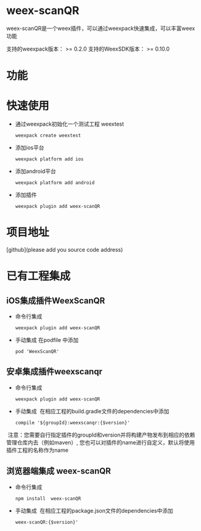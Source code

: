# weex-scanQR
weex-scanQR是一个weex插件，可以通过weexpack快速集成，可以丰富weex功能

支持的weexpack版本： >= 0.2.0
支持的WeexSDK版本： >= 0.10.0

# 功能

# 快速使用
- 通过weexpack初始化一个测试工程 weextest
   ```
   weexpack create weextest
   ```
- 添加ios平台
  ```
  weexpack platform add ios
  ```
- 添加android平台
  ```
  weexpack platform add android
  ```
- 添加插件
  ```
  weexpack plugin add weex-scanQR
  ```
# 项目地址
[github](please add you source code address)

# 已有工程集成
## iOS集成插件WeexScanQR
- 命令行集成
  ```
  weexpack plugin add weex-scanQR
  ```
- 手动集成
  在podfile 中添加
  ```
  pod 'WeexScanQR'
  ```

## 安卓集成插件weexscanqr
- 命令行集成
  ```
  weexpack plugin add weex-scanQR
  ```
- 手动集成
  在相应工程的build.gradle文件的dependencies中添加
  ```
  compile '${groupId}:weexscanqr:{$version}'
  ``` 
  注意：您需要自行指定插件的groupId和version并将构建产物发布到相应的依赖管理仓库内去（例如maven）, 您也可以对插件的name进行自定义，默认将使用插件工程的名称作为name


## 浏览器端集成 weex-scanQR
- 命令行集成
  ```
  npm install  weex-scanQR
  ```
- 手动集成
  在相应工程的package.json文件的dependencies中添加
  ```
  weex-scanQR:{$version}'
  ``` 
  

